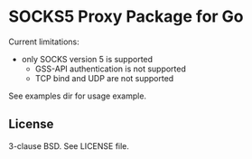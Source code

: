 SOCKS5 Proxy Package for Go
===========================

Current limitations:
  - only SOCKS version 5 is supported
	- GSS-API authentication is not supported
	- TCP bind and UDP are not supported

See examples dir for usage example.

License
-------

3-clause BSD. See LICENSE file.
